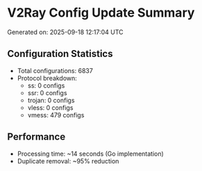 # V2Ray Config Update Summary
Generated on: 2025-09-18 12:17:04 UTC

## Configuration Statistics
- Total configurations: 6837
- Protocol breakdown:
  - ss: 0 configs
  - ssr: 0 configs
  - trojan: 0 configs
  - vless: 0 configs
  - vmess: 479 configs

## Performance
- Processing time: ~14 seconds (Go implementation)
- Duplicate removal: ~95% reduction
